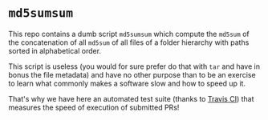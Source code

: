 `md5sumsum`
===========

This repo contains a dumb script `md5sumsum` which compute the `md5sum`
of the concatenation of all `md5sum` of all files of a folder hierarchy
with paths sorted in alphabetical order.

This script is useless (you would for sure prefer do that with `tar` and
have in bonus the file metadata) and have no other purpose than to be an
exercise to learn what commonly makes a software slow and how to speed
up it.

That's why we have here an automated test suite (thanks to [Travis
CI](http://travis-ci.com)) that measures the speed of execution of
submitted PRs!
